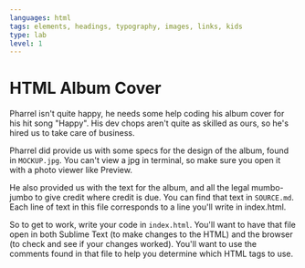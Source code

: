 ```yaml
---
languages: html
tags: elements, headings, typography, images, links, kids
type: lab
level: 1
---
```


# HTML Album Cover

Pharrel isn't quite happy, he needs some help coding his album cover for his hit song "Happy". His dev chops aren't quite as skilled as ours, so he's hired us to take care of business.

Pharrel did provide us with some specs for the design of the album, found in `MOCKUP.jpg`. You can't view a jpg in terminal, so make sure you open it with a photo viewer like Preview.

He also provided us with the text for the album, and all the legal mumbo-jumbo to give credit where credit is due. You can find that text in `SOURCE.md`. Each line of text in this file corresponds to a line you'll write in index.html.

So to get to work, write your code in `index.html`. You'll want to have that file open in both Sublime Text (to make changes to the HTML) and the browser (to check and see if your changes worked). You'll want to use the comments found in that file to help you determine which HTML tags to use.